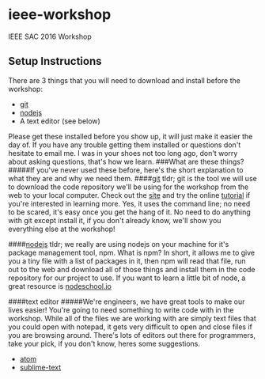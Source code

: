 # ieee-workshop
IEEE SAC 2016 Workshop

## Setup Instructions
There are 3 things that you will need to download and install before the workshop:
* [git](https://git-scm.com/downloads "Git Download")
* [nodejs](https://nodejs.org/en/download/ "Node Download")
* A text editor (see below)

Please get these installed before you show up, it will just make it easier the day of.  If you have any trouble getting them installed or questions don't hesitate to email me.  I was in your shoes not too long ago, don't worry about asking questions, that's how we learn.
###What are these things?
#####If you've never used these before, here's the short explanation to what they are and why we need them.
####[git](https://git-scm.com/)
tldr; git is the tool we will use to download the code repository we'll be using for the workshop from the web to your local computer.  Check out the [site](https://git-scm.com/) and try the online [tutorial](https://try.github.io/levels/1/challenges/1) if you're interested in learning more.  Yes, it uses the command line; no need to be scared, it's easy once you get the hang of it.  No need to do anything with git except install it, if you don't already know, we'll show you everything else at the workshop!

####[nodejs](https://www.nodejs.org/)
tldr; we really are using nodejs on your machine for it's package management tool, npm.  What is npm?  In short, it allows me to give you a tiny file with a list of packages in it, then npm will read that file, run out to the web and download all of those things and install them in the code repository for our project to use.  If you want to learn a little bit of node, a great resource is [nodeschool.io](www.nodeschool.io)

####text editor
#####We're engineers, we have great tools to make our lives easier!
You're going to need something to write code with in the workshop.  While all of the files we are working with are simply text files that you could open with notepad, it gets very difficult to open and close files if you are browsing around.  There's lots of editors out there for programmers, take your pick, if you don't know, heres some suggestions.
* [atom](https://atom.io/)
* [sublime-text](https://www.sublimetext.com/3)
